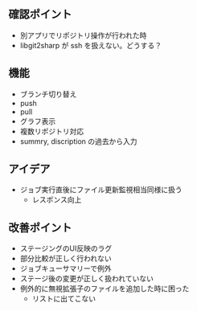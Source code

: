 確認ポイント
------------

* 別アプリでリポジトリ操作が行われた時
* libgit2sharp が ssh を扱えない。どうする？



機能
----

* ブランチ切り替え
* push
* pull
* グラフ表示
* 複数リポジトリ対応
* summry, discription の過去から入力


アイデア
--------

* ジョブ実行直後にファイル更新監視相当同様に扱う
    * レスポンス向上



改善ポイント
------------

* ステージングのUI反映のラグ
* 部分比較が正しく行われない
* ジョブキューサマリーで例外
* ステージ後の変更が正しく扱われていない
* 例外的に無視拡張子のファイルを追加した時に困った
	* リストに出てこない

